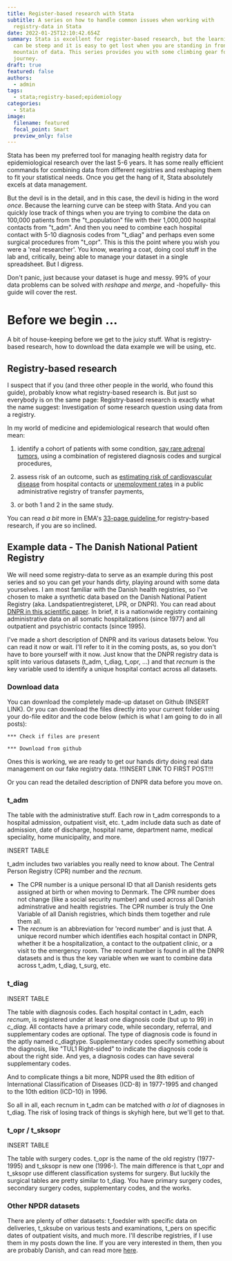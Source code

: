 ```yaml
---
title: Register-based research with Stata
subtitle: A series on how to handle common issues when working with
  registry-data in Stata
date: 2022-01-25T12:10:42.654Z
summary: Stata is excellent for register-based research, but the learning curve
  can be steep and it is easy to get lost when you are standing in front of a
  mountain of data. This series provides you with some climbing gear for the
  journey.
draft: true
featured: false
authors:
  - admin
tags:
  - stata;registry-based;epidemiology
categories:
  - Stata
image:
  filename: featured
  focal_point: Smart
  preview_only: false
---
```

Stata has been my preferred tool for managing health registry data for epidemiological research over the last 5-6 years. It has some really efficient commands for combining data from different registries and reshaping them to fit your statistical needs. Once you get the hang of it, Stata absolutely excels at data management.

But the devil is in the detail, and in this case, the devil is hiding in the word *once*. Because the learning curve can be steep with Stata. And you can quickly lose track of things when you are trying to combine the data on 100,000 patients from the "t_population" file with their 1,000,000 hospital contacts from "t_adm". And then you need to combine each hospital contact with 5-10 diagnosis codes from "t_diag" and perhaps even some surgical procedures from "t_opr". This is this the point where you wish you were a 'real researcher'. You know, wearing a coat, doing cool stuff in the lab and, critically, being able to manage your dataset in a single spreadsheet. But I digress. 

Don't panic, just because your dataset is huge and messy. 99% of your data problems can be solved with *reshape* and *merge*, and -hopefully- this guide will cover the rest. 



# Before we begin ...

A bit of house-keeping before we get to the juicy stuff. What is registry-based research, how to download the data example we will be using, etc.

## Registry-based research

I suspect that if you (and three other people in the world, who found this guide), probably know what registry-based research is. But just so everybody is on the same page: Registry-based research is exactly what the name suggest: Investigation of some research question using data from a registry. 

In my world of medicine and epidemiological research that would often mean:

1) identify a cohort of patients with some condition, [say rare adrenal tumors](https://www.dovepress.com/pheochromocytoma-in-denmark-during-1977-2016-validating-diagnosis-code-peer-reviewed-fulltext-article-CLEP), using a combination of registered diagnosis codes and surgical procedures,

2) assess risk of an outcome, such as [estimating risk of cardiovascular disease](https://pubmed.ncbi.nlm.nih.gov/29374097/) from hospital contacts or [unemployment rates](https://ssrn.com/abstract=4000566) in a public administrative registry of transfer payments, 

3) or both 1 and 2 in the same study.

You can read *a bit* more in EMA's [33-page guideline ](https://www.ema.europa.eu/en/guideline-registry-based-studies)for registry-based research, if you are so inclined. 

## Example data - The Danish National Patient Registry

We will need some registry-data to serve as an example during this post series and so you can get your hands dirty, playing around with some data yourselves. I am most familiar with the Danish health registries, so I've chosen to make a synthetic data based on the Danish National Patient Registry (aka. Landspatientregisteret, LPR, or DNPR). You can read about [DNPR in this scientific paper](https://doi.org/10.2147/CLEP.S91125). In brief, it is a nationwide registry containing administrative data on all somatic hospitalizations (since 1977) and all outpatient and psychistric contacts (since 1995). 

I've made a short description of DNPR and its various datasets below. You can read it now or wait. I'll refer to it in the coming posts, as, so you don't have to bore yourself with it now. Just know that the DNPR registry data is split into various datasets (t_adm, t_diag, t_opr, ...) and that *recnum* is the key variable used to identify a unique hospital contact across all datasets. 

### Download data

You can download the completely made-up dataset on Github (INSERT LINK). Or you can download the files directly into your current folder using your do-file editor and the code below (which is what I am going to do in all posts): 

```
*** Check if files are present

*** Download from github

```

Ones this is working, we are ready to get our hands dirty doing real data management on our fake registry data.  !!!INSERT LINK TO FIRST POST!!! 

Or you can read the detailed description of DNPR data before you move on. 

### t_adm

The table with the administrative stuff. Each row in t_adm corresponds to a hospital admission, outpatient visit, etc. t_adm include data such as date of admission, date of discharge, hospital name, department name, medical speciality, home municipality, and more. 

INSERT TABLE

t_adm includes two variables you really need to know about. The Central Person Registry (CPR) number and the *recnum.* 

* The CPR number is a unique personal ID that all Danish residents gets assigned at birth or when moving to Denmark. The CPR number does not change (like a social security number) and used across all Danish adminstrative and health registries. The CPR number is truly the One Variable of all Danish registries, which binds them together and rule them all. 
* The *recnum* is an abbreviation for 'record number' and is just that. A unique record number which identifies each hospital contact in DNPR, whether it be a hospitalization, a contact to the outpatient clinic, or a visit to the emergency room. The record number is found in all the DNPR datasets and is thus the key variable when we want to combine data across t_adm, t_diag, t_surg, etc. 

### t_diag

INSERT TABLE

The table with diagnosis codes. Each hospital contact in t_adm, each *recnum*, is registered under at least one diagnosis code (but up to 99)  in *c_diag*. All contacts have a primary code, while secondary, referral, and supplementary codes are optional. The type of diagnosis code is found in the aptly named c_diagtype. Supplementary codes specify something about the diagnosis, like "TUL1 Right-sided" to indicate the diagnosis code is about the right side. And yes, a diagnosis codes can have several supplementary codes.

And to complicate things a bit more, NDPR used the 8th edition of International Classification of Diseases (ICD-8) in 1977-1995 and changed to the 10th edition (ICD-10) in 1996. 

So all in all, each recnum in t_adm can be matched with *a lot* of diagnoses in t_diag. The risk of losing track of things is skyhigh here, but we'll get to that.

### t_opr / t_sksopr

INSERT TABLE

The table with surgery codes. t_opr is the name of the old registry (1977-1995) and t_sksopr is new one (1996-). The main difference is that t_opr and t_sksopr use different classification systems for surgery. But luckily the surgical tables are pretty similar to t_diag. You have primary surgery codes, secondary surgery codes, supplementary codes, and the works. 

### Other NPDR datasets

There are plenty of other datasets: t_foedsler with specific data on deliveries, t_sksube on various tests and examinations, t_pers on specific dates of outpatient visits, and much more. I'll describe registries, if I use them in my posts down the line. If you are very interested in them, then you are probably Danish, and can read more [here](https://www.esundhed.dk/Dokumentation?rid=5).